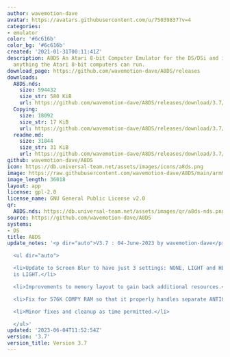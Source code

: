 ```yaml
---
author: wavemotion-dave
avatar: https://avatars.githubusercontent.com/u/75039837?v=4
categories:
- emulator
color: '#6c616b'
color_bg: '#6c616b'
created: '2021-01-31T00:11:41Z'
description: A8DS An Atari 8-bit Computer Emulator for the DS/DSi and includes virtually
  anything the Atari 8-bit computers can run.
download_page: https://github.com/wavemotion-dave/A8DS/releases
downloads:
  A8DS.nds:
    size: 594432
    size_str: 580 KiB
    url: https://github.com/wavemotion-dave/A8DS/releases/download/3.7/A8DS.nds
  Copying:
    size: 18092
    size_str: 17 KiB
    url: https://github.com/wavemotion-dave/A8DS/releases/download/3.7/Copying
  readme.md:
    size: 31844
    size_str: 31 KiB
    url: https://github.com/wavemotion-dave/A8DS/releases/download/3.7/readme.md
github: wavemotion-dave/A8DS
icon: https://db.universal-team.net/assets/images/icons/a8ds.png
image: https://raw.githubusercontent.com/wavemotion-dave/A8DS/main/arm9/gfx/bgTop.png
image_length: 36018
layout: app
license: gpl-2.0
license_name: GNU General Public License v2.0
qr:
  A8DS.nds: https://db.universal-team.net/assets/images/qr/a8ds-nds.png
source: https://github.com/wavemotion-dave/A8DS
systems:
- DS
title: A8DS
update_notes: '<p dir="auto">V3.7 : 04-June-2023 by wavemotion-dave</p>

  <ul dir="auto">

  <li>Update to Screen Blur to have just 3 settings: NONE, LIGHT and HEAVY. Default
  is LIGHT.</li>

  <li>Improvements to memory layout to gain back additional resources.</li>

  <li>Fix for 576K COMPY RAM so that it properly handles separate ANTIC memory access.</li>

  <li>Minor fixes and cleanup as time permitted.</li>

  </ul>'
updated: '2023-06-04T11:52:54Z'
version: '3.7'
version_title: Version 3.7
---
```

